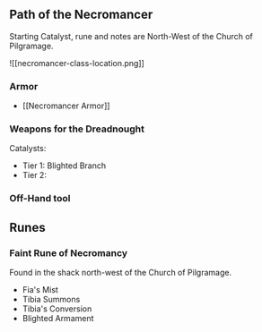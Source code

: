 
## Path of the Necromancer

Starting Catalyst, rune and notes are North-West of the Church of Pilgramage.

![[necromancer-class-location.png]]

### Armor
- [[Necromancer Armor]]

### Weapons for the Dreadnought

Catalysts:

- Tier 1: Blighted Branch
- Tier 2:

### Off-Hand tool

## Runes
### Faint Rune of Necromancy

Found in the shack north-west of the Church of Pilgramage.

- Fia's Mist
- Tibia Summons
- Tibia's Conversion
- Blighted Armament
